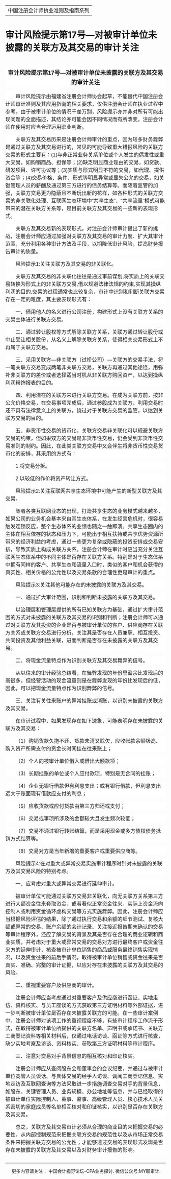 ﻿<!DOCTYPE HTML PUBLIC "-//W3C//DTD HTML 4.0 Transitional//EN">
<HTML xmlns:o = "urn:schemas-microsoft-com:office:office"><HEAD><TITLE>审计风险提示第17号—对被审计单位未披露的关联方及其交易的审计关注</TITLE>
<META content="text/html; charset=gb2312" http-equiv=Content-Type>
<META name=GENERATOR content="MSHTML 11.00.10570.1001"><LINK rel=stylesheet 
href="_template.css"></HEAD>
<BODY>
<DIV id=nsbanner>
<DIV id=bannerrow1>
<TABLE class=bannerparthead>
  <TBODY>
  <TR id=hdr>
    <TD class=runninghead noWrap>中国注册会计师执业准则及指南系列</TD></TR></TBODY></TABLE></DIV>
<DIV id=titlerow>
<H1 class=dtH1>审计风险提示第17号—对被审计单位未披露的关联方及其交易的审计关注</H1></DIV></DIV>
<DIV id=nstext><BR>
<P class=cntitle 
style="BACKGROUND: white; TEXT-ALIGN: center; MARGIN: 7.5pt 0cm 0pt; LINE-HEIGHT: 22.5pt" 
align=center><A name=_GoBack></A><B><SPAN 
style='FONT-SIZE: 13.5pt; FONT-FAMILY: "微软雅黑",sans-serif'>审计风险提示第<SPAN 
lang=EN-US>17</SPAN>号—对被审计单位未披露的关联方及其交易的审计关注<SPAN 
lang=EN-US><o:p></o:p></SPAN></SPAN></B></P>
<P class=doc-a 
style="BOX-SIZING: border-box; BACKGROUND: white; WORD-SPACING: 0px; ORPHANS: 2; WIDOWS: 2; MARGIN: 11.25pt 0cm 0pt; TEXT-INDENT: 24pt; font-variant-ligatures: normal; font-variant-caps: normal; -webkit-text-stroke-width: 0px; text-decoration-style: initial; text-decoration-color: initial"><A 
style="BOX-SIZING: border-box" name=No2></A><SPAN 
style='FONT-FAMILY: "微软雅黑",sans-serif'><FONT 
size=3>审计风险提示由福建省注册会计师协会起草，不能替代中国注册会计师审计准则及其应用指南的相关要求，仅供注册会计师在执业过程中参考。由于被审计单位的情况千差万别，风险提示亦并非对所有可能出现问题的全面描述，其结论亦可能会因不同情况而有所改变，注册会计师在使用时应当合理运用职业判断。<SPAN 
lang=EN-US><o:p></o:p></SPAN></FONT></SPAN></P>
<P class=doc-a 
style="BOX-SIZING: border-box; BACKGROUND: white; WORD-SPACING: 0px; ORPHANS: 2; WIDOWS: 2; MARGIN: 11.25pt 0cm 0pt; TEXT-INDENT: 24pt; font-variant-ligatures: normal; font-variant-caps: normal; -webkit-text-stroke-width: 0px; text-decoration-style: initial; text-decoration-color: initial"><A 
style="BOX-SIZING: border-box" name=No3></A><SPAN 
style='FONT-FAMILY: "微软雅黑",sans-serif'><FONT 
size=3>关联方及其交易历来是注册会计师审计的重点，因为较多财务舞弊是通过关联方及其交易进行的，常见的可能导致重大错报风险的关联方交易的形式主要有：<SPAN 
lang=EN-US>(1)</SPAN>与非正常业务关系单位或个人发生的偶发性或重大交易，如购销商品、担保等；<SPAN 
lang=EN-US>(2)</SPAN>缺乏明显商业理由的交易，如贷款、研发项目、许可协议等；<SPAN 
lang=EN-US>(3)</SPAN>实质与形式明显不符的交易，如代理、提供资金等；<SPAN 
lang=EN-US>(4)</SPAN>交易价格、条件、形式等明显异常或显失公允的交易，如关键管理人员的薪酬及通过第三方进行的债务结算等。而随着监管的加强，关联方交易更为隐蔽且不断玩出新的花样，如各种形式的关联方交易的非关联化处理、互联网生态环境中“共享生态”、“共享流量”模式可能带来的潜在关联方关系等，是目前关联方及其交易的一些新的表现形式。<SPAN 
lang=EN-US><o:p></o:p></SPAN></FONT></SPAN></P>
<P class=doc-a 
style="BOX-SIZING: border-box; BACKGROUND: white; WORD-SPACING: 0px; ORPHANS: 2; WIDOWS: 2; MARGIN: 11.25pt 0cm 0pt; TEXT-INDENT: 24pt; font-variant-ligatures: normal; font-variant-caps: normal; -webkit-text-stroke-width: 0px; text-decoration-style: initial; text-decoration-color: initial"><A 
style="BOX-SIZING: border-box" name=No4></A><SPAN 
style='FONT-FAMILY: "微软雅黑",sans-serif'><FONT 
size=3>关联方及其交易新的表现形式，对注册会计师审计提出了新的挑战，注册会计师应通过加强对关联方及其交易的审计力度、扩大其审计范围，充分利用各种审计方法及手段，以期降低审计风险，提高财务报告审计的质量。<SPAN 
lang=EN-US><o:p></o:p></SPAN></FONT></SPAN></P>
<P class=doc-a 
style="BOX-SIZING: border-box; BACKGROUND: white; WORD-SPACING: 0px; ORPHANS: 2; WIDOWS: 2; MARGIN: 11.25pt 0cm 0pt; TEXT-INDENT: 24pt; font-variant-ligatures: normal; font-variant-caps: normal; -webkit-text-stroke-width: 0px; text-decoration-style: initial; text-decoration-color: initial"><A 
style="BOX-SIZING: border-box" name=No5></A><SPAN 
style='FONT-FAMILY: "微软雅黑",sans-serif'><FONT size=3>风险提示<SPAN 
lang=EN-US>1:</SPAN>关注关联方及其交易的非关联化。<SPAN 
lang=EN-US><o:p></o:p></SPAN></FONT></SPAN></P>
<P class=doc-a 
style="BOX-SIZING: border-box; BACKGROUND: white; WORD-SPACING: 0px; ORPHANS: 2; WIDOWS: 2; MARGIN: 11.25pt 0cm 0pt; TEXT-INDENT: 24pt; font-variant-ligatures: normal; font-variant-caps: normal; -webkit-text-stroke-width: 0px; text-decoration-style: initial; text-decoration-color: initial"><A 
style="BOX-SIZING: border-box" name=No6></A><SPAN 
style='FONT-FAMILY: "微软雅黑",sans-serif'><FONT size=3>关联方及其交易的非关联化往往是通过事前谋划<SPAN 
lang=EN-US>,</SPAN>将实质上的关联交易转换为形式上的非关联方交易<SPAN 
lang=EN-US>,</SPAN>借以规避法律法规的约束<SPAN lang=EN-US>,</SPAN>实现其操纵利润的目的<SPAN 
lang=EN-US>,</SPAN>交易的过程通常也比较复杂，审计中识别和判断关联方交易存在一定的难度，其主要表现形式有：<SPAN 
lang=EN-US><o:p></o:p></SPAN></FONT></SPAN></P>
<P class=doc-a 
style="BOX-SIZING: border-box; BACKGROUND: white; WORD-SPACING: 0px; ORPHANS: 2; WIDOWS: 2; MARGIN: 11.25pt 0cm 0pt; TEXT-INDENT: 24pt; font-variant-ligatures: normal; font-variant-caps: normal; -webkit-text-stroke-width: 0px; text-decoration-style: initial; text-decoration-color: initial"><A 
style="BOX-SIZING: border-box" name=No7_D1></A><SPAN 
style='FONT-FAMILY: "微软雅黑",sans-serif'><FONT 
size=3>一、借用他人的名义进行公司注册，构建形式上没有关联方关系的交易主体进行关联方交易。<SPAN 
lang=EN-US><o:p></o:p></SPAN></FONT></SPAN></P>
<P class=doc-a 
style="BOX-SIZING: border-box; BACKGROUND: white; WORD-SPACING: 0px; ORPHANS: 2; WIDOWS: 2; MARGIN: 11.25pt 0cm 0pt; TEXT-INDENT: 24pt; font-variant-ligatures: normal; font-variant-caps: normal; -webkit-text-stroke-width: 0px; text-decoration-style: initial; text-decoration-color: initial"><A 
style="BOX-SIZING: border-box" name=No8_D2></A><SPAN 
style='FONT-FAMILY: "微软雅黑",sans-serif'><FONT 
size=3>二、通过转让股权等方式解除关联方关系，关联方通过转让股份或中止受让相关股份，从名义上解除关联方关系，使得相关交易形式上不再属于关联方交易。<SPAN 
lang=EN-US><o:p></o:p></SPAN></FONT></SPAN></P>
<P class=doc-a 
style="BOX-SIZING: border-box; BACKGROUND: white; WORD-SPACING: 0px; ORPHANS: 2; WIDOWS: 2; MARGIN: 11.25pt 0cm 0pt; TEXT-INDENT: 24pt; font-variant-ligatures: normal; font-variant-caps: normal; -webkit-text-stroke-width: 0px; text-decoration-style: initial; text-decoration-color: initial"><A 
style="BOX-SIZING: border-box" name=No9_D3></A><SPAN 
style='FONT-FAMILY: "微软雅黑",sans-serif'><FONT 
size=3>三、采用关联方—非关联方（过桥公司）—关联方的交易手法，将一笔关联方交易变成两笔非关联方交易，关联方再通过其他途径，用弥补非关联方的差价或者选择适当时机从非关联方购回资产，以达到操纵利润粉饰报表的目的。<SPAN 
lang=EN-US><o:p></o:p></SPAN></FONT></SPAN></P>
<P class=doc-a 
style="BOX-SIZING: border-box; BACKGROUND: white; WORD-SPACING: 0px; ORPHANS: 2; WIDOWS: 2; MARGIN: 11.25pt 0cm 0pt; TEXT-INDENT: 24pt; font-variant-ligatures: normal; font-variant-caps: normal; -webkit-text-stroke-width: 0px; text-decoration-style: initial; text-decoration-color: initial"><A 
style="BOX-SIZING: border-box" name=No10_D4></A><SPAN 
style='FONT-FAMILY: "微软雅黑",sans-serif'><FONT 
size=3>四、利用潜在的关联方来进行关联方交易。在成为关联方前，按非公允价格交易，在交易事项完成后，通过参股成为关联方，利用交易时还不具有法律意义上的关联方，绕过对于关联方交易的监管，以达到关联方交易的目的。<SPAN 
lang=EN-US><o:p></o:p></SPAN></FONT></SPAN></P>
<P class=doc-a 
style="BOX-SIZING: border-box; BACKGROUND: white; WORD-SPACING: 0px; ORPHANS: 2; WIDOWS: 2; MARGIN: 11.25pt 0cm 0pt; TEXT-INDENT: 24pt; font-variant-ligatures: normal; font-variant-caps: normal; -webkit-text-stroke-width: 0px; text-decoration-style: initial; text-decoration-color: initial"><A 
style="BOX-SIZING: border-box" name=No11_D5></A><SPAN 
style='FONT-FAMILY: "微软雅黑",sans-serif'><FONT 
size=3>五、非货币性交易的货币化，关联方交易非关联化可以规避关联方交易的约束，但如果双方的交易是非货币性交易，仍会受到非货币性交易准则的制约。因此，在此类关联方交易中又会伴生将非货币性交易货币化的安排，其采用的方式有：<SPAN 
lang=EN-US><o:p></o:p></SPAN></FONT></SPAN></P>
<P class=doc-a 
style="BOX-SIZING: border-box; BACKGROUND: white; WORD-SPACING: 0px; ORPHANS: 2; WIDOWS: 2; MARGIN: 11.25pt 0cm 0pt; TEXT-INDENT: 24pt; font-variant-ligatures: normal; font-variant-caps: normal; -webkit-text-stroke-width: 0px; text-decoration-style: initial; text-decoration-color: initial"><A 
style="BOX-SIZING: border-box" name=No12_D1></A><FONT size=3><SPAN lang=EN-US 
style='FONT-FAMILY: "微软雅黑",sans-serif'>1.</SPAN><SPAN 
style='FONT-FAMILY: "微软雅黑",sans-serif'>将交易分拆。<SPAN 
lang=EN-US><o:p></o:p></SPAN></SPAN></FONT></P>
<P class=doc-a 
style="BOX-SIZING: border-box; BACKGROUND: white; WORD-SPACING: 0px; ORPHANS: 2; WIDOWS: 2; MARGIN: 11.25pt 0cm 0pt; TEXT-INDENT: 24pt; font-variant-ligatures: normal; font-variant-caps: normal; -webkit-text-stroke-width: 0px; text-decoration-style: initial; text-decoration-color: initial"><A 
style="BOX-SIZING: border-box" name=No13_D2></A><FONT size=3><SPAN lang=EN-US 
style='FONT-FAMILY: "微软雅黑",sans-serif'>2.</SPAN><SPAN 
style='FONT-FAMILY: "微软雅黑",sans-serif'>以较低的作价将资产转让方式。<SPAN 
lang=EN-US><o:p></o:p></SPAN></SPAN></FONT></P>
<P class=doc-a 
style="BOX-SIZING: border-box; BACKGROUND: white; WORD-SPACING: 0px; ORPHANS: 2; WIDOWS: 2; MARGIN: 11.25pt 0cm 0pt; TEXT-INDENT: 24pt; font-variant-ligatures: normal; font-variant-caps: normal; -webkit-text-stroke-width: 0px; text-decoration-style: initial; text-decoration-color: initial"><A 
style="BOX-SIZING: border-box" name=No14></A><SPAN 
style='FONT-FAMILY: "微软雅黑",sans-serif'><FONT size=3>风险提示<SPAN 
lang=EN-US>2:</SPAN>关注互联网共享生态环境中可能产生的新型关联方及其交易。<SPAN 
lang=EN-US><o:p></o:p></SPAN></FONT></SPAN></P>
<P class=doc-a 
style="BOX-SIZING: border-box; BACKGROUND: white; WORD-SPACING: 0px; ORPHANS: 2; WIDOWS: 2; MARGIN: 11.25pt 0cm 0pt; TEXT-INDENT: 24pt; font-variant-ligatures: normal; font-variant-caps: normal; -webkit-text-stroke-width: 0px; text-decoration-style: initial; text-decoration-color: initial"><A 
style="BOX-SIZING: border-box" name=No15></A><SPAN 
style='FONT-FAMILY: "微软雅黑",sans-serif'><FONT 
size=3>随着各类互联网业态的出现，打造共享生态的业务模式越来越多，如果公司的业务机会基本来自其生态体系，在发生经营危机时，很容易触发连锁反应，整个生态体系的业绩也随之一触即溃。共享生态圈内的主体在相互依存的状态和压力下，可能出于相互扶持或共享优势资源所带来的经济利益的考虑，通过一些更为复杂或隐蔽的投资安排或交易安排，导致实质上构成关联方关系。注册会计师在审计时应当充分关注互联网生态体系中的不同主体是否存在关联方关系。特别是对于生态体系中拥有同样的客户、共享生态和流量入口时，类似的客户和机会获得的真实性、相关价格的公允性以及交易条款的合理性更是审计的重点。<SPAN 
lang=EN-US><o:p></o:p></SPAN></FONT></SPAN></P>
<P class=doc-a 
style="BOX-SIZING: border-box; BACKGROUND: white; WORD-SPACING: 0px; ORPHANS: 2; WIDOWS: 2; MARGIN: 11.25pt 0cm 0pt; TEXT-INDENT: 24pt; font-variant-ligatures: normal; font-variant-caps: normal; -webkit-text-stroke-width: 0px; text-decoration-style: initial; text-decoration-color: initial"><A 
style="BOX-SIZING: border-box" name=No16></A><SPAN 
style='FONT-FAMILY: "微软雅黑",sans-serif'><FONT size=3>风险提示<SPAN 
lang=EN-US>3:</SPAN>关注其他可能存在的未披露的关联方及其交易。<SPAN 
lang=EN-US><o:p></o:p></SPAN></FONT></SPAN></P>
<P class=doc-a 
style="BOX-SIZING: border-box; BACKGROUND: white; WORD-SPACING: 0px; ORPHANS: 2; WIDOWS: 2; MARGIN: 11.25pt 0cm 0pt; TEXT-INDENT: 24pt; font-variant-ligatures: normal; font-variant-caps: normal; -webkit-text-stroke-width: 0px; text-decoration-style: initial; text-decoration-color: initial"><A 
style="BOX-SIZING: border-box" name=No17_D1></A><SPAN 
style='FONT-FAMILY: "微软雅黑",sans-serif'><FONT 
size=3>一、通过扩大审计范围，识别和判断未披露的关联方及其交易。<SPAN 
lang=EN-US><o:p></o:p></SPAN></FONT></SPAN></P>
<P class=doc-a 
style="BOX-SIZING: border-box; BACKGROUND: white; WORD-SPACING: 0px; ORPHANS: 2; WIDOWS: 2; MARGIN: 11.25pt 0cm 0pt; TEXT-INDENT: 24pt; font-variant-ligatures: normal; font-variant-caps: normal; -webkit-text-stroke-width: 0px; text-decoration-style: initial; text-decoration-color: initial"><A 
style="BOX-SIZING: border-box" name=No18></A><SPAN 
style='FONT-FAMILY: "微软雅黑",sans-serif'><FONT 
size=3>以治理层和管理层提供的所有已知关联方为基础，通过扩大审计范围的方式对未披露的关联方及其交易的识别和判断；注册会计师可以通过对关联方及其投资的企业是否与被审计单位的客户、供应商存在关联方关系或关联方交易进行分析，关注其是否存在人员兼职、相互投资、共同投资及其他利益关联，进而判断是否存在未披露的关联方及其交易。<SPAN 
lang=EN-US><o:p></o:p></SPAN></FONT></SPAN></P>
<P class=doc-a 
style="BOX-SIZING: border-box; BACKGROUND: white; WORD-SPACING: 0px; ORPHANS: 2; WIDOWS: 2; MARGIN: 11.25pt 0cm 0pt; TEXT-INDENT: 24pt; font-variant-ligatures: normal; font-variant-caps: normal; -webkit-text-stroke-width: 0px; text-decoration-style: initial; text-decoration-color: initial"><A 
style="BOX-SIZING: border-box" name=No19_D2></A><SPAN 
style='FONT-FAMILY: "微软雅黑",sans-serif'><FONT 
size=3>二、将现金流量特点作为识别关联方及其交易舞弊的信号。<SPAN 
lang=EN-US><o:p></o:p></SPAN></FONT></SPAN></P>
<P class=doc-a 
style="BOX-SIZING: border-box; BACKGROUND: white; WORD-SPACING: 0px; ORPHANS: 2; WIDOWS: 2; MARGIN: 11.25pt 0cm 0pt; TEXT-INDENT: 24pt; font-variant-ligatures: normal; font-variant-caps: normal; -webkit-text-stroke-width: 0px; text-decoration-style: initial; text-decoration-color: initial"><A 
style="BOX-SIZING: border-box" name=No20></A><SPAN 
style='FONT-FAMILY: "微软雅黑",sans-serif'><FONT 
size=3>从以往来的审计经验总结看，在舞弊发现的年份里盈余比发现后的高很多，但经营活动的现金流量则是在舞弊发现的年份比发现后的低，因此，可以把现金流量特点作为识别舞弊的信号。<SPAN 
lang=EN-US><o:p></o:p></SPAN></FONT></SPAN></P>
<P class=doc-a 
style="BOX-SIZING: border-box; BACKGROUND: white; WORD-SPACING: 0px; ORPHANS: 2; WIDOWS: 2; MARGIN: 11.25pt 0cm 0pt; TEXT-INDENT: 24pt; font-variant-ligatures: normal; font-variant-caps: normal; -webkit-text-stroke-width: 0px; text-decoration-style: initial; text-decoration-color: initial"><A 
style="BOX-SIZING: border-box" name=No21_D3></A><SPAN 
style='FONT-FAMILY: "微软雅黑",sans-serif'><FONT 
size=3>三、关注有关往来账户的异常挂账或消账，以识别未披露的关联方及其交易。<SPAN 
lang=EN-US><o:p></o:p></SPAN></FONT></SPAN></P>
<P class=doc-a 
style="BOX-SIZING: border-box; BACKGROUND: white; WORD-SPACING: 0px; ORPHANS: 2; WIDOWS: 2; MARGIN: 11.25pt 0cm 0pt; TEXT-INDENT: 24pt; font-variant-ligatures: normal; font-variant-caps: normal; -webkit-text-stroke-width: 0px; text-decoration-style: initial; text-decoration-color: initial"><A 
style="BOX-SIZING: border-box" name=No22></A><SPAN 
style='FONT-FAMILY: "微软雅黑",sans-serif'><FONT 
size=3>在审计过程中，如果发现存在如下迹象，可能表明存在未披露的关联方及其交易：<SPAN 
lang=EN-US><o:p></o:p></SPAN></FONT></SPAN></P>
<P class=doc-a 
style="BOX-SIZING: border-box; BACKGROUND: white; WORD-SPACING: 0px; ORPHANS: 2; WIDOWS: 2; MARGIN: 11.25pt 0cm 0pt; TEXT-INDENT: 24pt; font-variant-ligatures: normal; font-variant-caps: normal; -webkit-text-stroke-width: 0px; text-decoration-style: initial; text-decoration-color: initial"><A 
style="BOX-SIZING: border-box" name=No23_D1></A><SPAN 
style='FONT-FAMILY: "微软雅黑",sans-serif'><FONT size=3>（<SPAN 
lang=EN-US>1</SPAN>）购销货款久拖不还、货款未清又赊欠，应收账款余额极高、购入资产所需支付的资金长时间挂在往来账上；<SPAN 
lang=EN-US><o:p></o:p></SPAN></FONT></SPAN></P>
<P class=doc-a 
style="BOX-SIZING: border-box; BACKGROUND: white; WORD-SPACING: 0px; ORPHANS: 2; WIDOWS: 2; MARGIN: 11.25pt 0cm 0pt; TEXT-INDENT: 24pt; font-variant-ligatures: normal; font-variant-caps: normal; -webkit-text-stroke-width: 0px; text-decoration-style: initial; text-decoration-color: initial"><A 
style="BOX-SIZING: border-box" name=No24_D2></A><SPAN 
style='FONT-FAMILY: "微软雅黑",sans-serif'><FONT size=3>（<SPAN 
lang=EN-US>2</SPAN>）个人向被审计单位借入或借出大额款项；<SPAN 
lang=EN-US><o:p></o:p></SPAN></FONT></SPAN></P>
<P class=doc-a 
style="BOX-SIZING: border-box; BACKGROUND: white; WORD-SPACING: 0px; ORPHANS: 2; WIDOWS: 2; MARGIN: 11.25pt 0cm 0pt; TEXT-INDENT: 24pt; font-variant-ligatures: normal; font-variant-caps: normal; -webkit-text-stroke-width: 0px; text-decoration-style: initial; text-decoration-color: initial"><A 
style="BOX-SIZING: border-box" name=No25_D3></A><SPAN 
style='FONT-FAMILY: "微软雅黑",sans-serif'><FONT size=3>（<SPAN 
lang=EN-US>3</SPAN>）长期挂账的单位或个人应付款项，特别是无合同的挂账；<SPAN 
lang=EN-US><o:p></o:p></SPAN></FONT></SPAN></P>
<P class=doc-a 
style="BOX-SIZING: border-box; BACKGROUND: white; WORD-SPACING: 0px; ORPHANS: 2; WIDOWS: 2; MARGIN: 11.25pt 0cm 0pt; TEXT-INDENT: 24pt; font-variant-ligatures: normal; font-variant-caps: normal; -webkit-text-stroke-width: 0px; text-decoration-style: initial; text-decoration-color: initial"><A 
style="BOX-SIZING: border-box" name=No26_D4></A><SPAN 
style='FONT-FAMILY: "微软雅黑",sans-serif'><FONT size=3>（<SPAN 
lang=EN-US>4</SPAN>）企业无银行借款但有利息支出；或有银行借款，但利息支出远大于账面现有借款应支付的利息；<SPAN 
lang=EN-US><o:p></o:p></SPAN></FONT></SPAN></P>
<P class=doc-a 
style="BOX-SIZING: border-box; BACKGROUND: white; WORD-SPACING: 0px; ORPHANS: 2; WIDOWS: 2; MARGIN: 11.25pt 0cm 0pt; TEXT-INDENT: 24pt; font-variant-ligatures: normal; font-variant-caps: normal; -webkit-text-stroke-width: 0px; text-decoration-style: initial; text-decoration-color: initial"><A 
style="BOX-SIZING: border-box" name=No27_D5></A><SPAN 
style='FONT-FAMILY: "微软雅黑",sans-serif'><FONT size=3>（<SPAN 
lang=EN-US>5</SPAN>）应收货款或应付货款由第三方归还或支付；<SPAN 
lang=EN-US><o:p></o:p></SPAN></FONT></SPAN></P>
<P class=doc-a 
style="BOX-SIZING: border-box; BACKGROUND: white; WORD-SPACING: 0px; ORPHANS: 2; WIDOWS: 2; MARGIN: 11.25pt 0cm 0pt; TEXT-INDENT: 24pt; font-variant-ligatures: normal; font-variant-caps: normal; -webkit-text-stroke-width: 0px; text-decoration-style: initial; text-decoration-color: initial"><A 
style="BOX-SIZING: border-box" name=No28_D6></A><SPAN 
style='FONT-FAMILY: "微软雅黑",sans-serif'><FONT size=3>（<SPAN 
lang=EN-US>6</SPAN>）交易或事项所涉及的金额较大且发生频次较低；<SPAN 
lang=EN-US><o:p></o:p></SPAN></FONT></SPAN></P>
<P class=doc-a 
style="BOX-SIZING: border-box; BACKGROUND: white; WORD-SPACING: 0px; ORPHANS: 2; WIDOWS: 2; MARGIN: 11.25pt 0cm 0pt; TEXT-INDENT: 24pt; font-variant-ligatures: normal; font-variant-caps: normal; -webkit-text-stroke-width: 0px; text-decoration-style: initial; text-decoration-color: initial"><A 
style="BOX-SIZING: border-box" name=No29_D7></A><SPAN 
style='FONT-FAMILY: "微软雅黑",sans-serif'><FONT size=3>（<SPAN 
lang=EN-US>7</SPAN>）交易不通过银行转账结算，而是采用现金或多方债权债务抵销方式结算等。<SPAN 
lang=EN-US><o:p></o:p></SPAN></FONT></SPAN></P>
<P class=doc-a 
style="BOX-SIZING: border-box; BACKGROUND: white; WORD-SPACING: 0px; ORPHANS: 2; WIDOWS: 2; MARGIN: 11.25pt 0cm 0pt; TEXT-INDENT: 24pt; font-variant-ligatures: normal; font-variant-caps: normal; -webkit-text-stroke-width: 0px; text-decoration-style: initial; text-decoration-color: initial"><A 
style="BOX-SIZING: border-box" name=No30_D8></A><SPAN 
style='FONT-FAMILY: "微软雅黑",sans-serif'><FONT size=3>（<SPAN 
lang=EN-US>8</SPAN>）交易对方是当年新增的重要客户或重要供应商等。<SPAN 
lang=EN-US><o:p></o:p></SPAN></FONT></SPAN></P>
<P class=doc-a 
style="BOX-SIZING: border-box; BACKGROUND: white; WORD-SPACING: 0px; ORPHANS: 2; WIDOWS: 2; MARGIN: 11.25pt 0cm 0pt; TEXT-INDENT: 24pt; font-variant-ligatures: normal; font-variant-caps: normal; -webkit-text-stroke-width: 0px; text-decoration-style: initial; text-decoration-color: initial"><A 
style="BOX-SIZING: border-box" name=No31></A><SPAN 
style='FONT-FAMILY: "微软雅黑",sans-serif'><FONT size=3>风险提示<SPAN 
lang=EN-US>4:</SPAN>在对重大或异常交易实施审计程序时针对未披露的关联方及其交易风险的特别考虑。<SPAN 
lang=EN-US><o:p></o:p></SPAN></FONT></SPAN></P>
<P class=doc-a 
style="BOX-SIZING: border-box; BACKGROUND: white; WORD-SPACING: 0px; ORPHANS: 2; WIDOWS: 2; MARGIN: 11.25pt 0cm 0pt; TEXT-INDENT: 24pt; font-variant-ligatures: normal; font-variant-caps: normal; -webkit-text-stroke-width: 0px; text-decoration-style: initial; text-decoration-color: initial"><A 
style="BOX-SIZING: border-box" name=No32_D1></A><SPAN 
style='FONT-FAMILY: "微软雅黑",sans-serif'><FONT size=3>一、应考虑对重大或异常交易进行延伸审计。<SPAN 
lang=EN-US><o:p></o:p></SPAN></FONT></SPAN></P>
<P class=doc-a 
style="BOX-SIZING: border-box; BACKGROUND: white; WORD-SPACING: 0px; ORPHANS: 2; WIDOWS: 2; MARGIN: 11.25pt 0cm 0pt; TEXT-INDENT: 24pt; font-variant-ligatures: normal; font-variant-caps: normal; -webkit-text-stroke-width: 0px; text-decoration-style: initial; text-decoration-color: initial"><A 
style="BOX-SIZING: border-box" name=No33></A><SPAN 
style='FONT-FAMILY: "微软雅黑",sans-serif'><FONT 
size=3>被审计单位可能通过关联方交易非关联化，向无关联方关系第三方进行大额资金往来套取资金，或者看似正常资金往来，实际上资金流向控制人或利用资金循环虚构交易等方式实施舞弊。因此，注册会计师应当根据风险评估的结果，除了通过执行交易和余额的细节测试、复核大额或异常的交易、账户余额的会计记录、关注接近报告期末确认的交易等审计程序外，还应了解交易的背景及其是否存在合理的商业逻辑和商业实质，并考虑对于重大或异常交易的交易对方进行最终客户或资金往来方的延伸审计，核查被审计单位销售的商品或服务最终销售实现情况，以及资金往来的前后手情况，取得被审计单位销售或资金往来是否真实、准确、完整的审计证据，以应对存在未披露的关联方及其交易的风险。<SPAN 
lang=EN-US><o:p></o:p></SPAN></FONT></SPAN></P>
<P class=doc-a 
style="BOX-SIZING: border-box; BACKGROUND: white; WORD-SPACING: 0px; ORPHANS: 2; WIDOWS: 2; MARGIN: 11.25pt 0cm 0pt; TEXT-INDENT: 24pt; font-variant-ligatures: normal; font-variant-caps: normal; -webkit-text-stroke-width: 0px; text-decoration-style: initial; text-decoration-color: initial"><A 
style="BOX-SIZING: border-box" name=No34_D2></A><SPAN 
style='FONT-FAMILY: "微软雅黑",sans-serif'><FONT size=3>二、重视重要客户及供应商的审计。<SPAN 
lang=EN-US><o:p></o:p></SPAN></FONT></SPAN></P>
<P class=doc-a 
style="BOX-SIZING: border-box; BACKGROUND: white; WORD-SPACING: 0px; ORPHANS: 2; WIDOWS: 2; MARGIN: 11.25pt 0cm 0pt; TEXT-INDENT: 24pt; font-variant-ligatures: normal; font-variant-caps: normal; -webkit-text-stroke-width: 0px; text-decoration-style: initial; text-decoration-color: initial"><A 
style="BOX-SIZING: border-box" name=No35></A><SPAN 
style='FONT-FAMILY: "微软雅黑",sans-serif'><FONT 
size=3>注册会计师应当考虑通过对重要客户及供应商进行函证、实地走访、资料核实、与员工座谈的方式获取第三方证明材料等外部证据，进一步判断被审计单位是否存在未披露关联方的可能。在一些审计案例中，注册会计师对该项工作的重视程度不够，有些审计程序工作流于形式，在取得被审计单位所提供的关联方名单、声明书或承诺书、关联方工商登记资料等相关材料后，仅通过电话访谈、函证等方式进行核查，缺少实地考察及访谈、资料核实、获取第三方证明材料等审计程序。<SPAN 
lang=EN-US><o:p></o:p></SPAN></FONT></SPAN></P>
<P class=doc-a 
style="BOX-SIZING: border-box; BACKGROUND: white; WORD-SPACING: 0px; ORPHANS: 2; WIDOWS: 2; MARGIN: 11.25pt 0cm 0pt; TEXT-INDENT: 24pt; font-variant-ligatures: normal; font-variant-caps: normal; -webkit-text-stroke-width: 0px; text-decoration-style: initial; text-decoration-color: initial"><A 
style="BOX-SIZING: border-box" name=No36_D3></A><SPAN 
style='FONT-FAMILY: "微软雅黑",sans-serif'><FONT 
size=3>三、注意对交易对手背景信息的相互核对和印证核实。<SPAN 
lang=EN-US><o:p></o:p></SPAN></FONT></SPAN></P>
<P class=doc-a 
style="BOX-SIZING: border-box; BACKGROUND: white; WORD-SPACING: 0px; ORPHANS: 2; WIDOWS: 2; MARGIN: 11.25pt 0cm 0pt; TEXT-INDENT: 24pt; font-variant-ligatures: normal; font-variant-caps: normal; -webkit-text-stroke-width: 0px; text-decoration-style: initial; text-decoration-color: initial"><A 
style="BOX-SIZING: border-box" name=No37></A><SPAN 
style='FONT-FAMILY: "微软雅黑",sans-serif'><FONT 
size=3>注册会计师应从查阅股东会和董事会的会议纪要，并通过与被审计单位高管人员谈话、与具体交易的经手人访谈、调阅工商登记信息、实地走访及互联网查询等方法采取进一步措施调查交易对手的背景信息，如股东、关键管理人员、业务规模、办公地址等信息，并与已经取得的被审计单位实际控制人、董事、监事、高级管理人员、核心技术人员关系密切的家庭成员等名单相互核对和印证核实，以识别是否存在关联方及其交易。<SPAN 
lang=EN-US><o:p></o:p></SPAN></FONT></SPAN></P>
<P class=doc-a 
style="BOX-SIZING: border-box; BACKGROUND: white; WORD-SPACING: 0px; ORPHANS: 2; WIDOWS: 2; MARGIN: 11.25pt 0cm 0pt; TEXT-INDENT: 24pt; font-variant-ligatures: normal; font-variant-caps: normal; -webkit-text-stroke-width: 0px; text-decoration-style: initial; text-decoration-color: initial"><A 
style="BOX-SIZING: border-box" name=No38></A><SPAN 
style='FONT-FAMILY: "微软雅黑",sans-serif'><FONT 
size=3>总之，关联方及其交易审计必须从合理的商业目的来把握交易的必要性，从内部控制规范来把握关联方交易的规范性以及从市场正常交易条件来把握关联方交易的公允性；才能够透过交易的表现形式发现是否存在未披露的关联方及其交易以及对财务审计报告的影响。<SPAN 
lang=EN-US><o:p></o:p></SPAN></FONT></SPAN></P>
<P class=MsoNormal style="MARGIN: 0cm 0cm 0pt"><SPAN lang=EN-US><o:p><FONT 
face=Calibri>&nbsp;</FONT></o:p></SPAN></P>
<P>
<HR>

<P></P></DIV>
<DIV class=footer>
<P>&nbsp;&nbsp;&nbsp;&nbsp;&nbsp;更多内容请关注： 中国会计视野论坛-CPA业务探讨. 
微信公众号:MY聊审计.</P></DIV></BODY></HTML>
